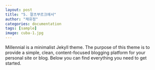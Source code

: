 ```yaml
---
layout: post
title: "5. 잘츠부르크에서"
author: "채유정"
categories: documentation
tags: [sample]
image: cuba-1.jpg
---
```


Millennial is a minimalist Jekyll theme. The purpose of this theme is to provide a simple, clean, content-focused blogging platform for your personal site or blog. Below you can find everything you need to get started.
